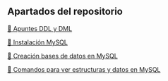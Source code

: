 ## Apartados del repositorio 


[🔸 Apuntes DDL y DML](https://github.com/iriagonzalez25/Bases-de-datos-2/blob/master/Apuntes%20SQL%202.md)

[🔸 Instalación MySQL](https://github.com/iriagonzalez25/Bases-de-datos-2/blob/master/Instalación%20MySQL.MD)

[🔸 Creación bases de datos en MySQL](https://github.com/iriagonzalez25/Bases-de-datos-2/blob/master/Creación%20bases%20de%20datos.md)

[🔸 Comandos para ver estructuras y datos en MySQL](https://github.com/iriagonzalez25/Bases-de-datos-2/blob/master/Comandos%20MySQL.md)

